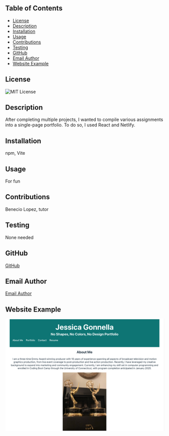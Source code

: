 ## Table of Contents
- [License](#license)
- [Description](#description)
- [Installation](#installation)
- [Usage](#usage)
- [Contributions](#contributions)
- [Testing](#testing)
- [GitHub](#github)
- [Email Author](#email-author)
- [Website Example](#website-example)

## License
![MIT License](https://img.shields.io/badge/License-MIT-yellow.svg)

## Description
After completing multiple projects, I wanted to compile various assignments into a single-page portfolio. To do so, I used React and Netlify.

## Installation
npm, Vite

## Usage
For fun

## Contributions
Benecio Lopez, tutor

## Testing
None needed

## GitHub
[GitHub](https://github.com/Jessica-Lee1424)

## Email Author
[Email Author](mailto:jgonnella@test.mail)

## Website Example
![My Image](/react-portfolio/jgwebsite.png)